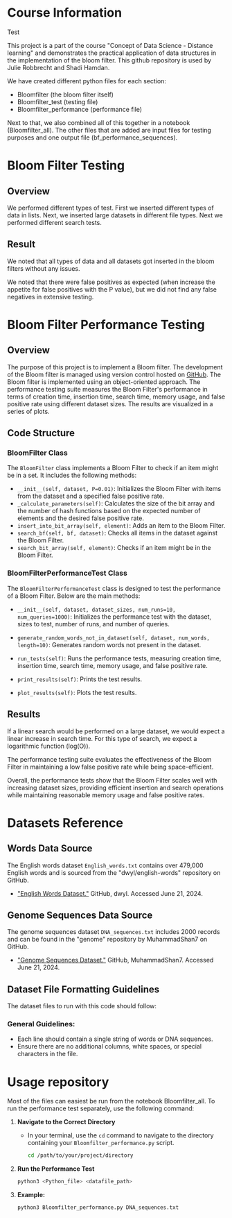 # Course Information

Test

This project is a part of the course "Concept of Data Science - Distance learning" and demonstrates the practical application of data structures in the implementation of the bloom filter. This github repository is used by Julie Robbrecht and Shadi Hamdan.

We have created different python files for each section:
- Bloomfilter (the bloom filter itself)
- Bloomfilter_test (testing file)
- Bloomfilter_performance (performance file)

Next to that, we also combined all of this together in a notebook (Bloomfilter_all). The other files that are added are input files for testing purposes and one output file (bf_performance_sequences).


# Bloom Filter Testing

## Overview

We performed different types of test. First we inserted different types of data in lists. Next, we inserted large datasets in different file types. Next we performed different search tests. 

## Result

We noted that all types of data and all datasets got inserted in the bloom filters without any issues.

We noted that there were false positives as expected (when increase the appetite for false positives with the P value), but we did not find any false negatives in extensive testing.


# Bloom Filter Performance Testing

## Overview

The purpose of this project is to implement a Bloom filter. The development of the Bloom filter is managed using version control hosted on [GitHub](https://github.com/JulieR-UHasselt/Data-science-assignments). The Bloom filter is implemented using an object-oriented approach. The performance testing suite measures the Bloom Filter's performance in terms of creation time, insertion time, search time, memory usage, and false positive rate using different dataset sizes. The results are visualized in a series of plots.

## Code Structure

### BloomFilter Class

The `BloomFilter` class implements a Bloom Filter to check if an item might be in a set. It includes the following methods:

- `__init__(self, dataset, P=0.01)`: Initializes the Bloom Filter with items from the dataset and a specified false positive rate.
- `_calculate_parameters(self)`: Calculates the size of the bit array and the number of hash functions based on the expected number of elements and the desired false positive rate.
- `insert_into_bit_array(self, element)`: Adds an item to the Bloom Filter.
- `search_bf(self, bf, dataset)`: Checks all items in the dataset against the Bloom Filter.
- `search_bit_array(self, element)`: Checks if an item might be in the Bloom Filter.

### BloomFilterPerformanceTest Class

The `BloomFilterPerformanceTest` class is designed to test the performance of a Bloom Filter. Below are the main methods:

- `__init__(self, dataset, dataset_sizes, num_runs=10, num_queries=1000)`: Initializes the performance test with the dataset, sizes to test, number of runs, and number of queries.

- `generate_random_words_not_in_dataset(self, dataset, num_words, length=10)`: Generates random words not present in the dataset.

- `run_tests(self)`: Runs the performance tests, measuring creation time, insertion time, search time, memory usage, and false positive rate.

- `print_results(self)`: Prints the test results.

- `plot_results(self)`: Plots the test results.

## Results

If a linear search would be performed on a large dataset, we would expect a linear increase in search time. For this type of search, we expect a logarithmic function (log(O)).

The performance testing suite evaluates the effectiveness of the Bloom Filter in maintaining a low false positive rate while being space-efficient.

Overall, the performance tests show that the Bloom Filter scales well with increasing dataset sizes, providing efficient insertion and search operations while maintaining reasonable memory usage and false positive rates.


# Datasets Reference

## Words Data Source

The English words dataset `English_words.txt` contains over 479,000 English words and is sourced from the "dwyl/english-words" repository on GitHub.

- ["English Words Dataset."](https://github.com/dwyl/english-words/blob/master/words.txt) GitHub, dwyl. Accessed June 21, 2024.

## Genome Sequences Data Source

The genome sequences dataset `DNA_sequences.txt` includes 2000 records and can be found in the "genome" repository by MuhammadShan7 on GitHub.

- ["Genome Sequences Dataset."](https://github.com/MuhammadShan7/genome/blob/main/sequences.txt) GitHub, MuhammadShan7. Accessed June 21, 2024.

## Dataset File Formatting Guidelines

The dataset files to run with this code should follow:

### General Guidelines:

- Each line should contain a single string of words or DNA sequences.
- Ensure there are no additional columns, white spaces, or special characters in the file.


# Usage repository

Most of the files can easiest be run from the notebook Bloomfilter_all.
To run the performance test separately, use the following command:

1. **Navigate to the Correct Directory**
   - In your terminal, use the `cd` command to navigate to the directory containing your `Bloomfilter_performance.py` script.

     ```bash
     cd /path/to/your/project/directory
     ```

2. **Run the Performance Test**

     ```bash
     python3 <Python_file> <datafile_path>
     ```

3. **Example:**

     ```bash
     python3 Bloomfilter_performance.py DNA_sequences.txt
     ```
